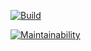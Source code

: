 [![Build](https://github.com/atlp-rwanda/ecommerce-app-cogito-bn/actions/workflows/gitActions.yml/badge.svg?branch=ch-set-continous-integration-and-test-BN%2324&event=pull_request)](https://github.com/atlp-rwanda/ecommerce-app-cogito-bn/actions/workflows/gitActions.yml)

[![Maintainability](https://api.codeclimate.com/v1/badges/71aab2013669174f9ea6/maintainability)](https://codeclimate.com/github/atlp-rwanda/ecommerce-app-cogito-bn/maintainability)
